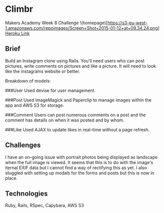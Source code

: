 Climbr
======
Makers Academy Week 8 Challenge
!(homepage)[https://s3-eu-west-1.amazonaws.com/repoimages/Screen+Shot+2015-01-12+at+09.34.24.png]
[Heroku Link](https://climbagram.herokuapp.com/)

Brief
-----
Build an Instagram clone using Rails. You'll need users who can post pictures, write comments on pictures and like a picture. It will need to look like the instagrams website or better.

Breakdown of models:

###User
Used devise for user management.

###Post
Used ImageMagick and Paperclip to manage images within the app and AWS S3 for storage.

###Comment
Users can post numerous comments on a post and the comment has details on when it was posted and by whom.

###Like
Used AJAX to update likes in real-time without a page refresh.

Challenges
----------
I have an on-going issue with portrait photos being displayed as landscape when the full image is viewed. It seems that this is to do with the image's iternal EXIF data but I cannot find a way of rectifying this as yet. I also stuggled with setting up modals for the forms and posts but this is now in place.

Technologies
------------
Ruby, Rails, RSpec, Capybara, AWS S3

